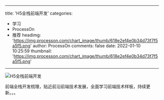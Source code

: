 
---
title: 'H5全栈前端开发'
categories: 
 - 学习
 - ProcessOn
 - 推荐
headimg: 'https://img.processon.com/chart_image/thumb/618e2ef4e0b34d73f7f5a5f5.png'
author: ProcessOn
comments: false
date: 2022-01-10 10:25:59
thumbnail: 'https://img.processon.com/chart_image/thumb/618e2ef4e0b34d73f7f5a5f5.png'
---

<div>   
<img class="thumb" alt="H5全栈前端开发" src="https://img.processon.com/chart_image/thumb/618e2ef4e0b34d73f7f5a5f5.png" referrerpolicy="no-referrer">
<p>前端全栈开发梳理，贴近前沿前端技术发展，全面学习前端技术样板，持续更新。。。</p>  
</div>
            